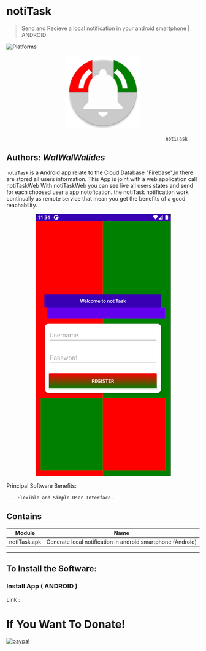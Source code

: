 # notiTask
> Send and Recieve a local notification in your android smartphone   | ANDROID

![Platforms](https://img.shields.io/badge/Supported%20platforms-ANDROID-BLUE.svg)

<p align="center">
  <img src=img/notiTask_icon_1.png />
</p> 



                                                              notiTask



**Authors:**  *WalWalWalides*
------

`notiTask` is a Android app relate to the Cloud Database "Firebase",in there are stored all users information.
This App is joint with a web application call notiTaskWeb
With notiTaskWeb you can see live all users states and send for each choosed user a app notofication.
the notiTask notification work continually as remote service that mean you get the benefits of a good reachability.

<p align="center">
  <img src=img/notiTask_mobile_1.png />
</p> 

Principal Software Benefits:

      - Flexible and Simple User Interface.


    
    


## Contains

| Module | Name | 
| --- | --- |
|notiTask.apk|Generate local notification in android smartphone (Android) |


------

## To Install the Software:

### Install App ( ANDROID ) 

Link : 


# If You Want To Donate!

[![paypal](https://www.paypalobjects.com/en_US/i/btn/btn_donateCC_LG.gif)](https://www.paypal.com/cgi-bin/webscr?cmd=_s-xclick&hosted_button_id=Y79F36A9BGLHS&source=url)

